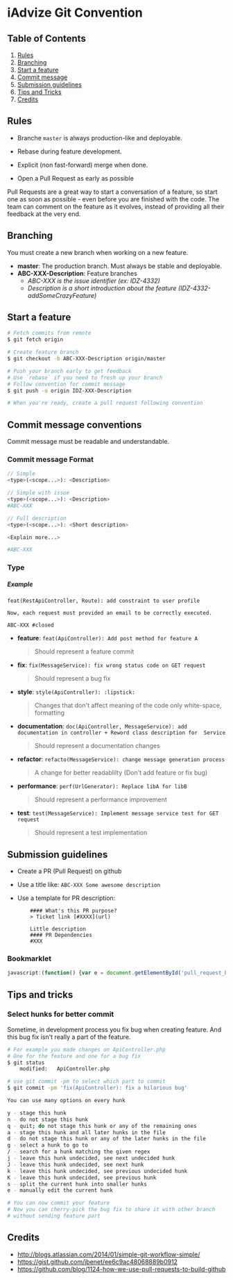 # iAdvize Git Convention

## <a name='TOC'>Table of Contents</a>

  1. [Rules](#rules)
  1. [Branching](#branching)
  1. [Start a feature](#start-feature)
  1. [Commit message](#commit-message)
  1. [Submission guidelines](#submission-guidelines)
  1. [Tips and Tricks](#tips-tricks)
  1. [Credits](#credits)

## <a name='rules'>Rules</a>

  - Branche `master` is always production-like and deployable.

  - Rebase during feature development.

  - Explicit (non fast-forward) merge when done.

  - Open a Pull Request as early as possible

Pull Requests are a great way to start a conversation of a feature, so start one as soon as possible - even before you are finished with the code. The team can comment on the feature as it evolves, instead of providing all their feedback at the very end.

## <a name='branching'>Branching</a>

You must create a new branch when working on a new feature.

  - **master**: The production branch. Must always be stable and deployable.
  - **ABC-XXX-Description**: Feature branches
    - *ABC-XXX is the issue identifier (ex: IDZ-4332)*
    - *Description is a short introduction about the feature (IDZ-4332-addSomeCrazyFeature)*

## <a name='start-feature'>Start a feature</a>

```bash
# Fetch commits from remote
$ git fetch origin

# Create feature branch
$ git checkout -b ABC-XXX-Description origin/master

# Push your branch early to get feedback
# Use `rebase` if you need to fresh up your branch
# Follow convention for commit message
$ git push -u origin IDZ-XXX-Description

# When you're ready, create a pull request following convention
```

## <a name='commit-message'>Commit message conventions</a>

Commit message must be readable and understandable.

### Commit message Format

```php
// Simple
<type>(<scope...>): <Description>

// Simple with issue
<type>(<scope...>): <Description>
#ABC-XXX

// Full description
<type>(<scope...>): <Short description>

<Explain more...>

#ABC-XXX

```

### Type

##### Example

```text
feat(RestApiController, Route): add constraint to user profile

Now, each request must provided an email to be correctly executed.

ABC-XXX #closed
```

- **feature**: `feat(ApiController): Add post method for feature A`
    > Should represent a feature commit

- **fix**: `fix(MessageService): fix wrong status code on GET request`
    > Should represent a bug fix

- **style**: `style(ApiController): :lipstick:`
    > Changes that don't affect meaning of the code only white-space, formatting

- **documentation**: `doc(ApiController, MessageService): add documentation in controller + Reword class description for  Service`
    > Should represent a documentation changes

- **refactor**: `refacto(MessageService): change message generation process`
    > A change for better readablilty (Don't add feature or fix bug)

- **performance**: `perf(UrlGenerator): Replace libA for libB`
    > Should represent a performance improvement

- **test**: `test(MessageService): Implement message service test for GET request`
    > Should represent a test implementation


## <a name='submission-guidelines'>Submission guidelines</a>

- Create a PR (Pull Request) on github
- Use a title like: `ABC-XXX Some awesome description`
- Use a template for PR description:

    ```
        #### What's this PR purpose?
        > Ticket link [#XXXX](url)

        Little description
        #### PR Dependencies
        #XXX
    ```
### Bookmarklet
```javascript
javascript:(function() {var e = document.getElementById('pull_request_body');if (e) {e.value += '#### What\'s this PR pupose?\n> Ticket link []()\n\n DESCRIPTION\n#### PR Dependencies\n#XXX\n#XXX';}})();
```

## <a name='tips-tricks'>Tips and tricks</a>

### Select hunks for better commit

Sometime, in development process you fix bug when creating feature. And this bug fix isn't really a part of the feature.

```bash
# For example you made changes on ApiController.php
# One for the feature and one for a bug fix
$ git status
    modified:   ApiController.php

# use git commit -pm to select which part to commit
$ git commit -pm 'fix(ApiController): fix a hilarious bug'

You can use many options on every hunk

y - stage this hunk
n - do not stage this hunk
q - quit; do not stage this hunk or any of the remaining ones
a - stage this hunk and all later hunks in the file
d - do not stage this hunk or any of the later hunks in the file
g - select a hunk to go to
/ - search for a hunk matching the given regex
j - leave this hunk undecided, see next undecided hunk
J - leave this hunk undecided, see next hunk
k - leave this hunk undecided, see previous undecided hunk
K - leave this hunk undecided, see previous hunk
s - split the current hunk into smaller hunks
e - manually edit the current hunk

# You can now commit your feature
# Now you can cherry-pick the bug fix to share it with other branch
# without sending feature part

```

## <a name='credits'>Credits</a>

  - http://blogs.atlassian.com/2014/01/simple-git-workflow-simple/
  - https://gist.github.com/jbenet/ee6c9ac48068889b0912
  - https://github.com/blog/1124-how-we-use-pull-requests-to-build-github


